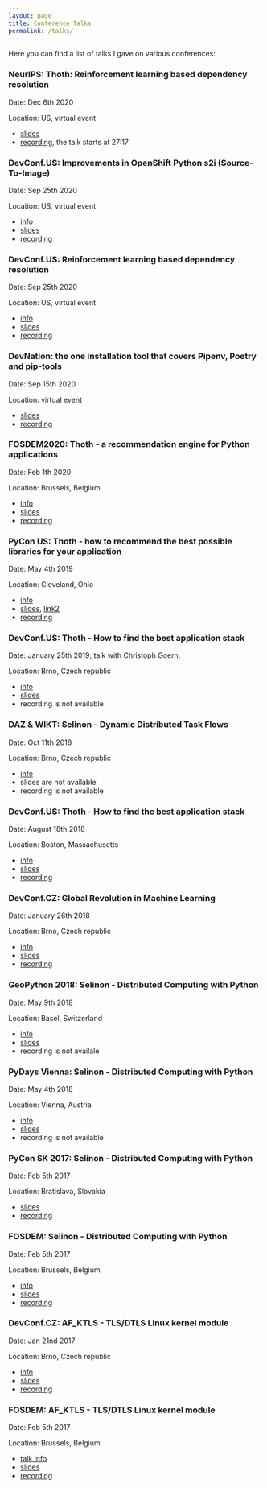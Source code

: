 ```yaml
---
layout: page
title: Conference Talks
permalink: /talks/
---
```


Here you can find a list of talks I gave on various conferences:

### NeurIPS: Thoth: Reinforcement learning based dependency resolution

Date: Dec 6th 2020

Location: US, virtual event

 * [slides](https://github.com/thoth-station/talks/blob/master/2020-12-06-neurips/neurips-thoth.pdf)
 * [recording](https://neurips.cc/Expo/Conferences/2020/talkpanel/21302), the talk starts at 27:17


### DevConf.US: Improvements in OpenShift Python s2i (Source-To-Image)

Date: Sep 25th 2020

Location: US, virtual event

 * [info](https://devconfus2020.sched.com/event/dkXi/improvements-in-openshift-python-s2i)
 * [slides](https://github.com/thoth-station/talks/blob/master/2020-09-25-devconf-us/thoth_python_s2i.pdf)
 * [recording](https://www.youtube.com/watch?v=QT4ConYPSOA)


### DevConf.US: Reinforcement learning based dependency resolution

Date: Sep 25th 2020

Location: US, virtual event

 * [info](https://devconfus2020.sched.com/event/dkYC/reinforcement-learning-based-dependency-resolution)
 * [slides](https://github.com/thoth-station/talks/blob/master/2020-09-25-devconf-us/reinforcement_learning_based_dependency_resolution.pdf)
 * [recording](https://www.youtube.com/watch?v=AKs5W_tpiQ8)


### DevNation: the one installation tool that covers Pipenv, Poetry and pip-tools

Date: Sep 15th 2020

Location: virtual event

 * [slides](https://github.com/thoth-station/talks/blob/master/2020-09-15-devnation/micropipenv.pdf)
 * [recording](https://www.youtube.com/watch?v=S-EYZAqG5nI&list=PLf3vm0UK6HKr0qxPAEbTI4r-G8o37-_Ge&index=3&t=0s)


### FOSDEM2020: Thoth - a recommendation engine for Python applications

Date: Feb 1th 2020

Location: Brussels, Belgium

 * [info](https://fosdem.org/2020/schedule/event/python2020_thot/)
 * [slides](https://fosdem.org/2020/schedule/event/python2020_thot/attachments/audio/3873/export/events/attachments/python2020_thot/audio/3873/slides.pdf)
 * [recording](http://bofh.nikhef.nl/events/FOSDEM/2020/UB2.252A/python2020_thot.webm)


### PyCon US: Thoth - how to recommend the best possible libraries for your application

Date: May 4th 2019

Location: Cleveland, Ohio

 * [info](https://us.pycon.org/2019/schedule/presentation/185/)
 * [slides](https://speakerdeck.com/pycon2019/fridolin-pokorny-thoth-how-to-recommend-the-best-possible-libraries-for-your-application), [link2](https://github.com/thoth-station/talks/blob/master/2019-05-04-pycon-us/Thoth%20-%20how%20to%20recommend%20the%20best%20possible%20libraries%20for%20your%20application.pdf)
 * [recording](https://www.youtube.com/watch?v=CRnKC6-cFY4)


### DevConf.US: Thoth - How to find the best application stack

Date: January 25th 2019; talk with Christoph Goern.

Location: Brno, Czech republic

 * [info](https://devconfcz2019.sched.com/event/KIc3/thoth-how-to-recommend-the-best-possible-packages-for-your-application)
 * [slides](https://github.com/thoth-station/talks/blob/master/2019-01-25-devconf-cz/Thoth%20-%20DevConf%20CZ%202019.pdf)
 * recording is not available


### DAZ & WIKT: Selinon – Dynamic Distributed Task Flows

Date: Oct 11th 2018

Location: Brno, Czech republic

 * [info](http://daz2018.fit.vutbr.cz/)
 * slides are not available
 * recording is not available


### DevConf.US: Thoth - How to find the best application stack

Date: August 18th 2018

Location: Boston, Massachusetts

 * [info](https://devconfus2018.sched.com/event/FS0F/thoth-how-to-find-the-best-application-stack)
 * [slides](https://github.com/thoth-station/talks/blob/master/2018-08-18-devconf-us/Thoth%20-%20How%20to%20find%20the%20best%20application%20stack.pdf)
 * [recording](https://www.youtube.com/watch?v=b1QgLBOqLKM&feature=youtu.be&t=17307)


### DevConf.CZ: Global Revolution in Machine Learning

Date: January 26th 2018

Location: Brno, Czech republic

 * [info](https://devconfcz2018.sched.com/event/DJVE/global-revolution-in-machine-learning)
 * [slides](https://github.com/fridex/devrandom/blob/master/Global%20revolution%20in%20machine%20learning.pdf)
 * [recording](https://www.youtube.com/watch?v=-oL3DkLHlIs)


### GeoPython 2018: Selinon - Distributed Computing with Python

Date: May 9th 2018

Location: Basel, Switzerland

 * [info](http://2018.geopython.net/#s124)
 * [slides](https://github.com/selinon/misc/blob/master/presentations/2018-05-09-geopython-basel.pdf)
 * recording is not availale


### PyDays Vienna: Selinon - Distributed Computing with Python

Date: May 4th 2018

Location: Vienna, Austria

 * [info](https://cfp.linuxwochen.at/de/LWW18/public/events/778)
 * [slides](https://github.com/selinon/misc/blob/master/presentations/2018-05-04-pydays-vienna.pdf)
 * recording is not available


### PyCon SK 2017: Selinon - Distributed Computing with Python

Date: Feb 5th 2017

Location: Bratislava, Slovakia

 * [slides](https://github.com/selinon/misc/blob/master/presentations/2017-03-11-pyconsk-bratislava.pdf)
 * [recording](https://www.youtube.com/watch?v=rW5LNvBi27w)


### FOSDEM: Selinon - Distributed Computing with Python

Date: Feb 5th 2017

Location: Brussels, Belgium

 * [info](https://archive.fosdem.org/2017/schedule/event/python_selinon/)
 * [slides](https://github.com/selinon/misc/blob/master/presentations/2017-02-05-fosdem-brussels.pdf)
 * [recording](https://www.youtube.com/watch?v=_XGG0L43PWo)


###  DevConf.CZ: AF\_KTLS - TLS/DTLS Linux kernel module

Date: Jan 21nd 2017

Location: Brno, Czech republic

 * [info](https://devconf.cz/)
 * [slides](https://fosdem.org/2017/schedule/event/af_ktls/attachments/slides/1767/export/events/attachments/af_ktls/slides/1767/slides.)
 * [recording](https://www.youtube.com/watch?v=JkfvnRiVP50&t=5m50s)


### FOSDEM: AF\_KTLS - TLS/DTLS Linux kernel module

Date: Feb 5th 2017

Location: Brussels, Belgium

 * [talk info](https://fosdem.org/2017/schedule/event/af_ktls/)
 * [slides](https://fosdem.org/2017/schedule/event/af_ktls/attachments/slides/1767/export/events/attachments/af_ktls/slides/1767/slides.)
 * [recording](https://www.youtube.com/watch?v=CtxLPqqbiq0)
